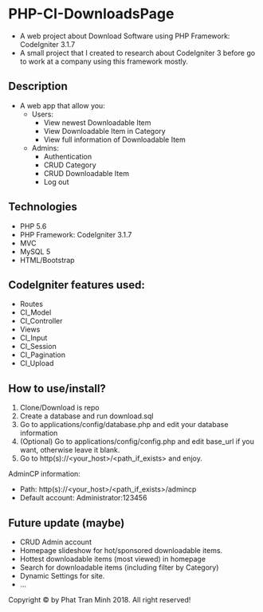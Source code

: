 # PHP-CI-DownloadsPage
+ A web project about Download Software using PHP Framework: CodeIgniter 3.1.7
+ A small project that I created to research about CodeIgniter 3 before go to work at a company using this framework mostly.

## Description
+ A web app that allow you:
  + Users:
    + View newest Downloadable Item
    + View Downloadable Item in Category
    + View full information of Downloadable Item
  + Admins:
    + Authentication
    + CRUD Category
    + CRUD Downloadable Item
    + Log out

## Technologies
+ PHP 5.6
+ PHP Framework: CodeIgniter 3.1.7
+ MVC
+ MySQL 5
+ HTML/Bootstrap

## CodeIgniter features used:
+ Routes
+ CI_Model
+ CI_Controller
+ Views
+ CI_Input
+ CI_Session
+ CI_Pagination
+ CI_Upload

## How to use/install?
1. Clone/Download is repo
2. Create a database and run download.sql
3. Go to applications/config/database.php and edit your database information
4. (Optional) Go to applications/config/config.php and edit base_url if you want, otherwise leave it blank.
5. Go to http(s)://<your_host>/<path_if_exists> and enjoy.

AdminCP information:
+ Path: http(s)://<your_host>/<path_if_exists>/admincp
+ Default account: Administrator:123456

## Future update (maybe)
+ CRUD Admin account
+ Homepage slideshow for hot/sponsored downloadable items.
+ Hottest downloadable items (most viewed) in homepage
+ Search for downloadable items (including filter by Category)
+ Dynamic Settings for site.
+ ...

Copyright &copy; by Phat Tran Minh 2018. All right reserved!

